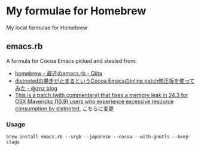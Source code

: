 My formulae for Homebrew
========================

My local formulae for Homebrew

## emacs.rb

A formula for Cocoa Emacs picked and stealed from:

- [homebrew - 最近のemacs.rb - Qiita](http://qiita.com/h12o@github/items/07f773909da5ebdb7b7c)
- [distnotedの暴走が止まるというCocoa Emacsのinline patch修正版を使ってみた - @znz blog](http://blog.n-z.jp/blog/2013-12-27-emacs-inline-patch.html)
- [This is a patch (with commentary) that fixes a memory leak in 24.3 for OSX Mavericks (10.9) users who experience excessive resource consumption by distnoted.](https://gist.github.com/anonymous/8553178/) こちらに変更

### Usage

```
brew install emacs.rb --srgb --japanese --cocoa --with-gnutls --keep-ctags
```
